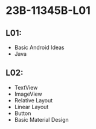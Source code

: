 # 23B-11345B-L01
## L01:
- Basic Android Ideas
- Java

## L02:
- TextView
- ImageView
- Relative Layout
- Linear Layout
- Button
- Basic Material Design
